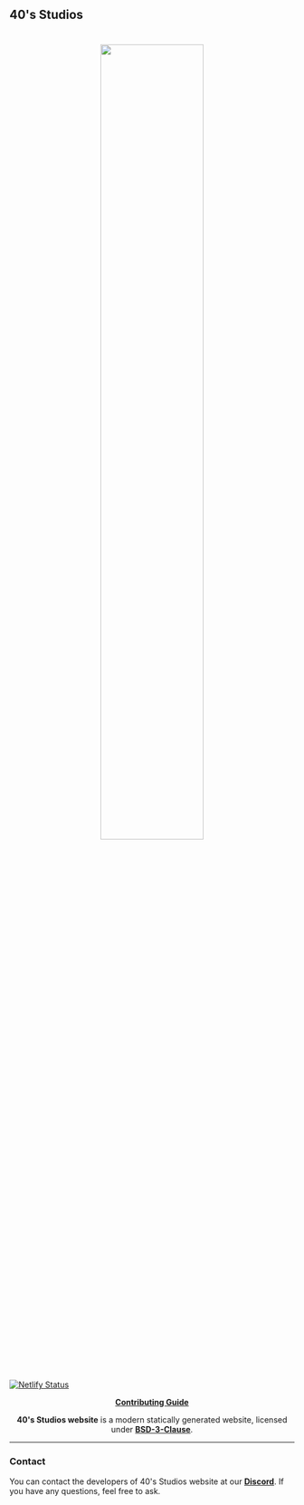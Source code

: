 ## 40's Studios

<h1 align="center">
    <a href="https://github.com/fortiesstudios" target="_blank">
        <img height="60%" width="60%" src="https://raw.githubusercontent.com/fortiesstudios/studio-website/main/src/images/banner-corner-60px.png?token=GHSAT0AAAAAABXJTCFCSPR5KJ7MN443VQBOYZITRLQ"><br>
    </a>
</h1>

[![Netlify Status](https://api.netlify.com/api/v1/badges/2f0829ff-3941-45cd-8e3f-d84c48842de2/deploy-status)](https://app.netlify.com/sites/fortiestudios/deploys)

<p align="center">
    <b><a href="CONTRIBUTING.md">Contributing Guide</a></b>
</p>

<p align="center">
   <b>40's Studios website</b> is a modern statically generated website, licensed under <a href="LICENSE.md"><b>BSD-3-Clause</b></a>.
</p>

---

### Contact

You can contact the developers of 40's Studios website at our **[Discord](https://discord.gg/XnbXNQM)**. If you have any questions, feel free to ask.
